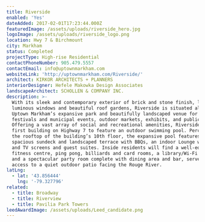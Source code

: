 ```yaml
---
title: Riverside
enabled: 'Yes'
dateAdded: 2017-02-01T17:23:44.000Z
featuredImage: /assets/uploads/riverside_hero.jpg
logoImage: /assets/uploads/riverside_logo.png
location: Hwy 7 & Birchmount
city: Markham
status: Completed
projectType: High-rise Residential
contactPhoneNumber: 905.479.5557
contactEmail: info@uptownmarkham.com
websiteLink: 'http://uptownmarkham.com/Riverside/'
architect: KIRKOR ARCHITECTS + PLANNERS
interiorDesigner: Hefele Makowka Design Associates
landscapeArchitect: SCHOLLEN & COMPANY INC.
description: >-
  With its sleek and contemporary exterior of brick and stone finish, large
  luminous windows and beautiful roof gardens, Riverside is situated alongside
  Uptown Markham’s expansive park and beautifully landscaped venue for local
  festivals and municipal events, outdoor markets, exhibits, and public art.
  Offering a vast array of social and recreational amenities, Riverside is the
  first building on Highway 7 to feature an outdoor swimming pool. Perched on
  the rooftop of the building’s 10th floor, the expansive pool features a
  spacious sundeck and landscaped terrace with BBQs, an indoor Lounge with a bar
  and TV screens and guest suites. Inside residents will find a well-equipped
  fitness centre, ping pong, billiards and card rooms, a library/Wi-Fi lounge,
  and a spectacular party room complete with dining area and bar, servery, and
  access to a quiet outdoor patio facing the Rouge River.
latLng:
  - lat: '43.856444'
    lng: '-79.327796'
related:
  - title: Broadway
  - title: Riverview
  - title: Pavilia Park Towers
leedAwardImage: /assets/uploads/Leed_candidate.png
---
```


